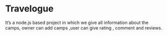 # Travelogue
 It’s a node.js based project in which we give all information about the camps, owner can add camps ,user can give rating , comment and reviews.
